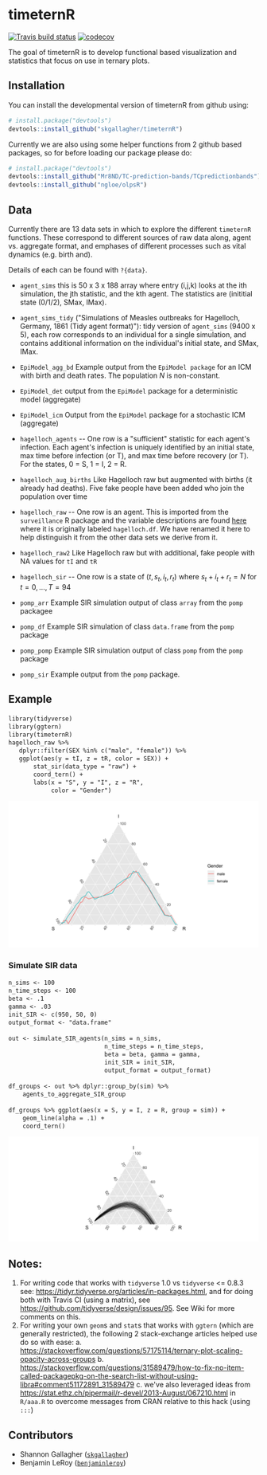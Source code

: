 # timeternR

<!-- badges: start -->
[![Travis build status](https://travis-ci.org/skgallagher/timeternR.svg?branch=master)](https://travis-ci.org/skgallagher/timeternR)
[![codecov](https://codecov.io/gh/skgallagher/timeternR/branch/master/graph/badge.svg)](https://codecov.io/gh/skgallagher/timeternR)

<!-- badges: end -->

The goal of timeternR is to develop functional based visualization and statistics
that focus on use in ternary plots.

## Installation

You can install the developmental version of timeternR from github using:

```r
# install.package("devtools")
devtools::install_github("skgallagher/timeternR")
```

Currently we are also using some helper functions from 2 github based packages, so for before loading our package please do:

```r
# install.package("devtools")
devtools::install_github("Mr8ND/TC-prediction-bands/TCpredictionbands")
devtools::install_github("ngloe/olpsR")
```

## Data

   Currently there are 13 data sets in which to explore the different `timeternR` functions.  These correspond to different sources of raw data along, agent vs. aggregate format, and emphases of different processes such as vital dynamics (e.g. birth and).
   
   Details of each can be found with `?{data}`.
   
  - `agent_sims` this is 50 x 3 x 188 array where entry (i,j,k) looks at the ith simulation, the jth statistic, and the kth agent.  The statistics are (inititial state (0/1/2), SMax, IMax). 
  
  - `agent_sims_tidy` ("Simulations of Measles outbreaks for Hagelloch, Germany, 1861 (Tidy agent format)"): tidy version of `agent_sims` (9400 x 5), each row corresponds to an individual for a single simulation, and contains additional information on the individual's initial state, and SMax, IMax.
  
  
  - `EpiModel_agg_bd` Example output from the `EpiModel package` for an ICM with birth and death rates.  The population $N$ is non-constant.
  
  - `EpiModel_det` output from the `EpiModel` package for a deterministic model (aggregate)
  
  - `EpiModel_icm` Output from the `EpiModel` package for a stochastic ICM (aggregate)
     

  - `hagelloch_agents` -- One row is a "sufficient" statistic for each agent's infection.  Each agent's infection is uniquely identified by an initial state, max time before infection (or T), and max time before recovery (or T).  For the states, 0 = S, 1 = I, 2 = R.
   
  - `hagelloch_aug_births` Like Hagelloch raw but augmented with births (it already had deaths).  Five fake people have been added who join the population over time
   
      

  - `hagelloch_raw` -- One row is an agent.  This is imported from the `surveillance` R package and the variable descriptions are found [here](https://rdrr.io/rforge/surveillance/man/hagelloch.html) where it is originally labeled `hagelloch.df`.  We have renamed it here to help distinguish it from the other data sets we derive from it.
   
  - `hagelloch_raw2` Like Hagelloch raw but with additional, fake people with NA values for `tI` and `tR`
   
   
  - `hagelloch_sir`  -- One row is a state of $(t, s_t, i_t, r_t)$ where $s_t + i_t + r_t = N$ for $t = 0, \dots, T=94$
   
  - `pomp_arr` Example SIR simulation output of class `array` from the `pomp` packagee
  
  - `pomp_df` Example SIR simulation of class `data.frame` from the `pomp` package

  - `pomp_pomp` Example SIR simulation output of class `pomp` from the `pomp` package
  
  - `pomp_sir` Example output from the `pomp` package.

  



## Example

```{r}
library(tidyverse)
library(ggtern)
library(timeternR)
hagelloch_raw %>%
   dplyr::filter(SEX %in% c("male", "female")) %>%
   ggplot(aes(y = tI, z = tR, color = SEX)) +
       stat_sir(data_type = "raw") + 
       coord_tern() +
       labs(x = "S", y = "I", z = "R",
            color = "Gender")
```


![](images/stat_sir_example.png)


### Simulate SIR data


```{r}
n_sims <- 100
n_time_steps <- 100
beta <- .1
gamma <- .03
init_SIR <- c(950, 50, 0)
output_format <- "data.frame"
    
out <- simulate_SIR_agents(n_sims = n_sims,
                           n_time_steps = n_time_steps,
                           beta = beta, gamma = gamma,
                           init_SIR = init_SIR,
                           output_format = output_format)
                                 
df_groups <- out %>% dplyr::group_by(sim) %>%
    agents_to_aggregate_SIR_group  
  
df_groups %>% ggplot(aes(x = S, y = I, z = R, group = sim)) +
    geom_line(alpha = .1) +
    coord_tern()
```
![](images/group_simulation_example.png)


## Notes:
1. For writing code that works with `tidyverse` 1.0 vs `tidyverse` <= 0.8.3 see:
https://tidyr.tidyverse.org/articles/in-packages.html, and for doing both with Travis CI (using a matrix), see https://github.com/tidyverse/design/issues/95. See Wiki for more comments on this.
2. For writing your own `geom`s and `stat`s that works with `ggtern` (which are generally restricted), the following 2 stack-exchange articles helped use do so with ease:
    a. https://stackoverflow.com/questions/57175114/ternary-plot-scaling-opacity-across-groups
    b. https://stackoverflow.com/questions/31589479/how-to-fix-no-item-called-packagepkg-on-the-search-list-without-using-libra#comment51172891_31589479
    c. we've also leveraged ideas from https://stat.ethz.ch/pipermail/r-devel/2013-August/067210.html in `R/aaa.R` to overcome messages from CRAN relative to this hack (using `:::`)


## Contributors

- Shannon Gallagher ([`skgallagher`](https://github.com/skgallagher))
- Benjamin LeRoy ([`benjaminleroy`](https://github.com/benjaminleroy))


